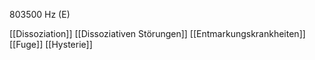803500 Hz (E)

[[Dissoziation]]
[[Dissoziativen Störungen]]
[[Entmarkungskrankheiten]]
[[Fuge]]
[[Hysterie]]